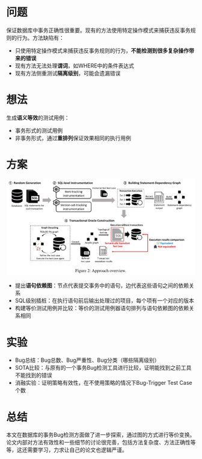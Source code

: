 # 问题

保证数据库中事务正确性很重要。现有的方法使用特定操作模式来捕获违反事务规则的行为。方法缺陷有：

* 只使用特定操作模式来捕获违反事务规则的行为，**不能检测到很多复杂操作带来的错误**
* 现有方法无法处理**谓词**，如WHERE中的条件表达式
* 现有方法侧重测试**隔离级别**，可能会遗漏错误

# 想法

生成**语义等效**的测试用例：

* 事务形式的测试用例
* 非事务形式，通过**重排列**保证效果相同的执行用例

# 方案

![1700729073729](image/DetectTrans23/1700729073729.png)

* 提出**语句依赖图**：节点代表提交事务中的语句，边代表这些语句之间的依赖关系
* SQL级别插桩：在执行语句前后输出处理过的项目，每个项有一个对应的版本
* 构建等价测试用例并比较：等价的测试用例器语句排列与语句依赖图的依赖关系相同

# 实验

* Bug总结：Bug总数、Bug严重性、Bug分类（哪些隔离级别）
* SOTA比较：与原有的一个事务Bug检测工具进行比较，证明能找到之前工具不能找到的错误
* 消融实验：证明策略有效性，在不使用策略的情况下Bug-Trigger Test Case个数

# 总结

本文在数据库的事务Bug检测方面做了进一步探索，通过图的方式进行等价变换。论文内部对方法有效性和一些细节的讨论很完善，包括方法复杂度、方法正确性等等，这还需要学习，力求让自己的论文也逻辑严谨。
